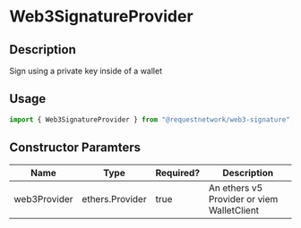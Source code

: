 # Web3SignatureProvider

## Description

Sign using a private key inside of a wallet

## Usage

```typescript
import { Web3SignatureProvider } from "@requestnetwork/web3-signature";
```

## Constructor Paramters

<table data-full-width="true"><thead><tr><th>Name</th><th>Type</th><th data-type="checkbox">Required?</th><th>Description</th></tr></thead><tbody><tr><td>web3Provider</td><td>ethers.Provider</td><td>true</td><td>An ethers v5 Provider or viem WalletClient</td></tr></tbody></table>

